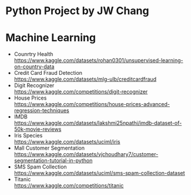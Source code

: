 # Python Project by JW Chang
# Machine Learning
- Counrtry Health  
  https://www.kaggle.com/datasets/rohan0301/unsupervised-learning-on-country-data
- Credit Card Fraud Detection  
  https://www.kaggle.com/datasets/mlg-ulb/creditcardfraud
- Digit Recognizer  
  https://www.kaggle.com/competitions/digit-recognizer
- House Prices  
  https://www.kaggle.com/competitions/house-prices-advanced-regression-techniques
- IMDB  
  https://www.kaggle.com/datasets/lakshmi25npathi/imdb-dataset-of-50k-movie-reviews
- Iris Species  
  https://www.kaggle.com/datasets/uciml/iris
- Mall Customer Segmentation  
  https://www.kaggle.com/datasets/vjchoudhary7/customer-segmentation-tutorial-in-python
- SMS Spam Collection  
  https://www.kaggle.com/datasets/uciml/sms-spam-collection-dataset
- Titanic  
  https://www.kaggle.com/competitions/titanic
